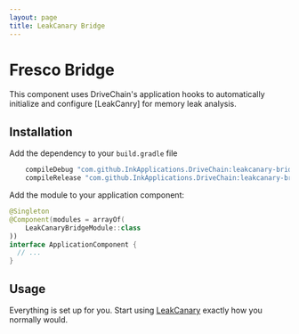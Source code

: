 ```yaml
---
layout: page
title: LeakCanary Bridge
---
```


Fresco Bridge
=============

This component uses DriveChain's application hooks to automatically
initialize and configure [LeakCanry] for memory leak analysis.

Installation
------------

Add the dependency to your `build.gradle` file

```gradle
    compileDebug "com.github.InkApplications.DriveChain:leakcanary-bridge:2.+"
    compileRelease "com.github.InkApplications.DriveChain:leakcanary-bridge:2.+"
```
 
Add the module to your application component:

```kotlin
@Singleton
@Component(modules = arrayOf(
    LeakCanaryBridgeModule::class
))
interface ApplicationComponent {
  // ...
}
```

Usage
-----

Everything is set up for you. Start using [LeakCanary] exactly how you
normally would.

[LeakCanary]: https://github.com/square/leakcanary

